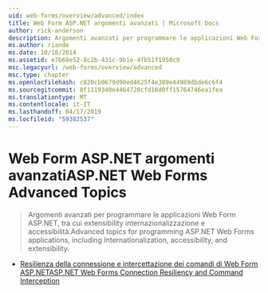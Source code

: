 ```yaml
---
uid: web-forms/overview/advanced/index
title: Web Form ASP.NET argomenti avanzati | Microsoft Docs
author: rick-anderson
description: Argomenti avanzati per programmare le applicazioni Web Form ASP.NET, tra cui extensibility internazionalizzazione e accessibilità.
ms.author: riande
ms.date: 10/18/2014
ms.assetid: e7b68e52-8c2b-431c-9b1e-4fb51f1950c9
msc.legacyurl: /web-forms/overview/advanced
msc.type: chapter
ms.openlocfilehash: c820cb0679d90ed4625f4e389e44989dbde6c6f4
ms.sourcegitcommit: 0f1119340e4464720cfd16d0ff15764746ea1fea
ms.translationtype: MT
ms.contentlocale: it-IT
ms.lasthandoff: 04/17/2019
ms.locfileid: "59382537"
---
```

# <a name="aspnet-web-forms-advanced-topics"></a><span data-ttu-id="8f7cb-103">Web Form ASP.NET argomenti avanzati</span><span class="sxs-lookup"><span data-stu-id="8f7cb-103">ASP.NET Web Forms Advanced Topics</span></span>

> <span data-ttu-id="8f7cb-104">Argomenti avanzati per programmare le applicazioni Web Form ASP.NET, tra cui extensibility internazionalizzazione e accessibilità.</span><span class="sxs-lookup"><span data-stu-id="8f7cb-104">Advanced topics for programming ASP.NET Web Forms applications, including Internationalization, accessibility, and extensibility.</span></span>


- [<span data-ttu-id="8f7cb-105">Resilienza della connessione e intercettazione dei comandi di Web Form ASP.NET</span><span class="sxs-lookup"><span data-stu-id="8f7cb-105">ASP.NET Web Forms Connection Resiliency and Command Interception</span></span>](aspnet-web-forms-connection-resiliency-and-command-interception.md)
